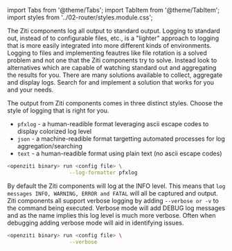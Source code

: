 import Tabs from '@theme/Tabs';
import TabItem from '@theme/TabItem';
import styles from '../02-router/styles.module.css';

The Ziti components log all output to standard output. Logging to standard out, instead of to configurable files, etc., is a "lighter" approach to logging that is more easily integrated into more different kinds of environments. Logging to files and implementing feautres like file rotation is a solved problem and not one that the Ziti components try to solve. Instead look to alternatives which are capable of watching standard out and aggregating the results for you. There are many solutions available to collect, aggregate and display logs. Search for and implement a solution that works for you and your needs.

<Tabs>
<TabItem value="format" label="Log Format" attributes={{className: styles.green}}>

The output from Ziti components comes in three distinct styles. Choose the style of logging that is right for you.
- `pfxlog` - a human-readible format leveraging ascii escape codes to display colorized log level
- `json` - a machine-readible format targetting automated processes for log aggregation/searching
- `text` - a human-readible format using plain text (no ascii escape codes)

```bash
<openziti binary> run <config file> \
                    --log-formatter pfxlog
```

</TabItem>
<TabItem value="level" label="Log Levels" attributes={{className: styles.orange}}>

By default the Ziti components will log at the INFO level. This means that `log messages INFO, WARNING, ERROR and FATAL` will all be captured and output. Ziti components all support verbose logging by adding `--verbose or -v` to the command being executed. Verbose mode will add DEBUG log messages and as the name implies this log level is much more verbose. Often when debugging adding verbose mode will aid in identifying issues.

```bash
<openziti binary> run <config file> \
                    --verbose
```

</TabItem>
</Tabs>